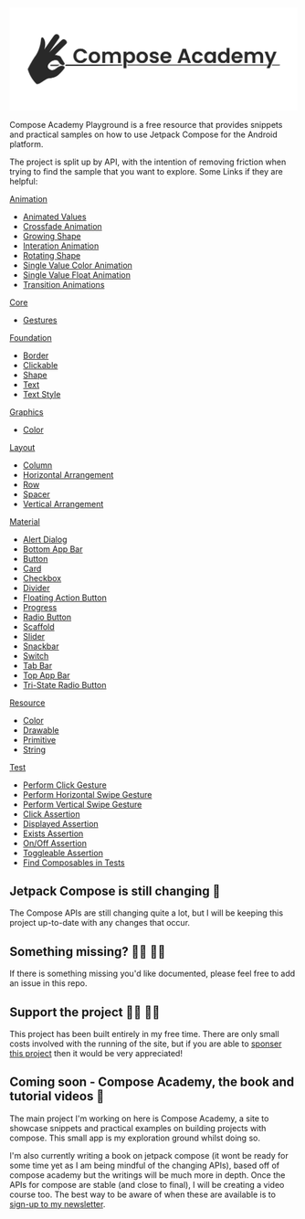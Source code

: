 ![Compose Academy](compose_academy.png)

Compose Academy Playground is a free resource that provides snippets and practical samples on how to use Jetpack Compose for the Android platform.

The project is split up by API, with the intention of removing friction when trying to find the sample that you want to explore. Some Links if they are helpful:

[Animation](app/src/main/java/co/joebirch/composeplayground/animation)

  * [Animated Values]()
  * [Crossfade Animation]()
  * [Growing Shape]()
  * [Interation Animation]()
  * [Rotating Shape]()
  * [Single Value Color Animation]()
  * [Single Value Float Animation]()
  * [Transition Animations]()

[Core](app/src/main/java/co/joebirch/composeplayground/core)

  * [Gestures]()

[Foundation]()

  * [Border]()
  * [Clickable]()
  * [Shape]()
  * [Text]()
  * [Text Style]()

[Graphics](app/src/main/java/co/joebirch/composeplayground/graphics)

  * [Color]()

[Layout](app/src/main/java/co/joebirch/composeplayground/layout)

  * [Column]()
  * [Horizontal Arrangement]()
  * [Row]()
  * [Spacer]()
  * [Vertical Arrangement]()

[Material](app/src/main/java/co/joebirch/composeplayground/material)

  * [Alert Dialog]()
  * [Bottom App Bar]()
  * [Button]()
  * [Card]()
  * [Checkbox]()
  * [Divider]()
  * [Floating Action Button]()
  * [Progress]()
  * [Radio Button]()
  * [Scaffold]()
  * [Slider]()
  * [Snackbar]()
  * [Switch]()
  * [Tab Bar]()
  * [Top App Bar]()
  * [Tri-State Radio Button]()

[Resource](app/src/main/java/co/joebirch/composeplayground/resource)

  * [Color]()
  * [Drawable]()
  * [Primitive]()
  * [String]()

[Test](app/src/androidTest/java/co/joebirch/composeplayground)

  * [Perform Click Gesture](app/src/androidTest/java/co/joebirch/composeplayground/action/ClickTests)
  * [Perform Horizontal Swipe Gesture](app/src/androidTest/java/co/joebirch/composeplayground/action/HorizontalSwipeTests)
  * [Perform Vertical Swipe Gesture](app/src/androidTest/java/co/joebirch/composeplayground/action/VerticalSwipeTests)
  * [Click Assertion](app/src/androidTest/java/co/joebirch/composeplayground/assertions/AssertClickActionTests)
  * [Displayed Assertion](app/src/androidTest/java/co/joebirch/composeplayground/action/AssertDisplayedActionTests)
  * [Exists Assertion](app/src/androidTest/java/co/joebirch/composeplayground/action/AssertExistsTests)
  * [On/Off Assertion](app/src/androidTest/java/co/joebirch/composeplayground/action/AssertOnOffTests)
  * [Toggleable Assertion](app/src/androidTest/java/co/joebirch/composeplayground/action/AssertToggleableTests)
  * [Find Composables in Tests](app/src/androidTest/java/co/joebirch/composeplayground/FindByTests)

## Jetpack Compose is still changing 🚧

The Compose APIs are still changing quite a lot, but I will be keeping this project up-to-date with any changes that occur.

## Something missing? 🕵️‍♂️ 🕵️‍♀️

If there is something missing you'd like documented, please feel free to add an issue in this repo.

## Support the project 🙇‍♂️ 🙇‍♀️

This project has been built entirely in my free time. There are only small costs involved with the running of the site, but if you are able to [sponser this project](https://github.com/sponsors/hitherejoe) then it would be very appreciated!

## Coming soon - Compose Academy, the book and tutorial videos 📰

The main project I'm working on here is Compose Academy, a site to showcase snippets and practical examples on building projects with compose. This small app is my exploration ground whilst doing so.

I'm also currently writing a book on jetpack compose (it wont be ready for some time yet as I am being mindful of the changing APIs), based off of compose academy but the writings will be much more in depth. Once the APIs for compose are stable (and close to final), I will be creating a video course too. The best way to be aware of when these are available is to [sign-up to my newsletter](https://mailchi.mp/648900712412/signup_exploring_mobile_development).